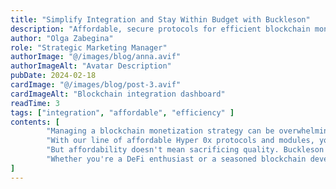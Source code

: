 ```yaml
---
title: "Simplify Integration and Stay Within Budget with Buckleson"
description: "Affordable, secure protocols for efficient blockchain monetization"
author: "Olga Zabegina"
role: "Strategic Marketing Manager"
authorImage: "@/images/blog/anna.avif"
authorImageAlt: "Avatar Description"
pubDate: 2024-02-18
cardImage: "@/images/blog/post-3.avif"
cardImageAlt: "Blockchain integration dashboard"
readTime: 3
tags: ["integration", "affordable", "efficiency" ]
contents: [
        "Managing a blockchain monetization strategy can be overwhelming, especially when it comes to protocol integration. That's why Buckleson is committed to simplifying the process and keeping your earnings within optimal parameters.",
        "With our line of affordable Hyper 0x protocols and modules, you can find everything you need without breaking the bank. Our user-centric design ensures that our products are easy to integrate, saving you time and frustration in your development workflow.",
        "But affordability doesn't mean sacrificing quality. Buckleson protocols are built to last, providing reliable performance and security when you need it most. And with our comprehensive documentation and API guides, you can integrate our products seamlessly into your applications, maximizing efficiency and profitability.",
        "Whether you're a DeFi enthusiast or a seasoned blockchain developer, Buckleson has the solutions you need to succeed. Experience the difference for yourself and see why Buckleson is the trusted choice for Hyper 0x monetization needs."
]
---
```

